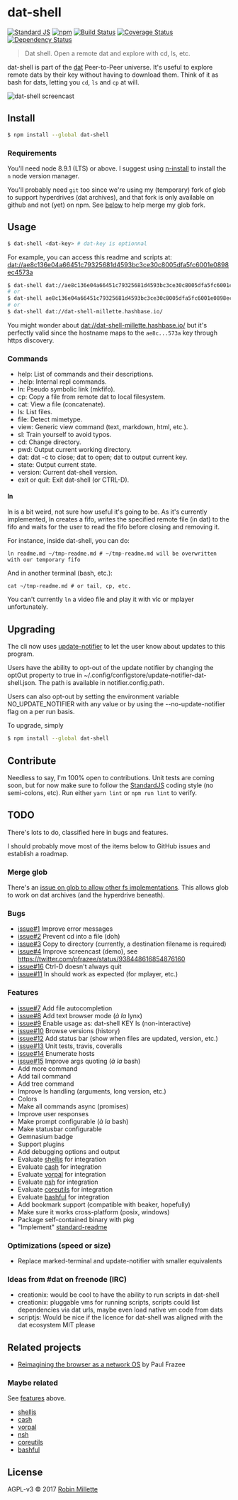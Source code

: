 # dat-shell
[![Standard JS](https://img.shields.io/badge/code_style-standard-brightgreen.svg)][standardjs]
[![npm](https://img.shields.io/npm/v/dat-shell.svg)](https://www.npmjs.com/package/dat-shell)
[![Build Status](https://travis-ci.org/millette/dat-shell.svg?branch=master)](https://travis-ci.org/millette/dat-shell)
[![Coverage Status](https://coveralls.io/repos/github/millette/dat-shell/badge.svg?branch=master)](https://coveralls.io/github/millette/dat-shell?branch=master)
[![Dependency Status](https://gemnasium.com/badges/github.com/millette/dat-shell.svg)](https://gemnasium.com/github.com/millette/dat-shell)
> Dat shell. Open a remote dat and explore with cd, ls, etc.

dat-shell is part of the [dat][] Peer-to-Peer universe. It's useful to explore remote dats by their key without having to download them. Think of it as bash for dats, letting you ```cd```, ```ls``` and ```cp``` at will.

![dat-shell screencast][screencast]

## Install
```sh
$ npm install --global dat-shell
```

### Requirements
You'll need node 8.9.1 (LTS) or above. I suggest using [n-install] to install the ```n``` node version manager.

You'll probably need ```git``` too since we're using my (temporary) fork of glob to support hyperdrives (dat archives), and that fork is only available on github and not (yet) on npm. See [below][merge-glob] to help merge my glob fork.

## Usage
```sh
$ dat-shell <dat-key> # dat-key is optionnal
```

For example, you can access this readme and scripts at: <dat://ae8c136e04a66451c79325681d4593bc3ce30c8005dfa5fc6001e0898ec4573a>

```sh
$ dat-shell dat://ae8c136e04a66451c79325681d4593bc3ce30c8005dfa5fc6001e0898ec4573a
# or
$ dat-shell ae8c136e04a66451c79325681d4593bc3ce30c8005dfa5fc6001e0898ec4573a
# or
$ dat-shell dat://dat-shell-millette.hashbase.io/
```

You might wonder about <dat://dat-shell-millette.hashbase.io/> but it's perfectly valid since the hostname maps to the ```ae8c...573a``` key through https discovery.

### Commands
* help: List of commands and their descriptions.
* .help: Internal repl commands.
* ln: Pseudo symbolic link (mkfifo).
* cp: Copy a file from remote dat to local filesystem.
* cat: View a file (concatenate).
* ls: List files.
* file: Detect mimetype.
* view: Generic view command (text, markdown, html, etc.).
* sl: Train yourself to avoid typos.
* cd: Change directory.
* pwd: Output current working directory.
* dat: dat -c to close; dat <KEY> to open; dat to output current key.
* state: Output current state.
* version: Current dat-shell version.
* exit or quit: Exit dat-shell (or CTRL-D).

#### ln
ln is a bit weird, not sure how useful it's going to be. As it's currently implemented, ln creates a fifo, writes the specified remote file (in dat) to the fifo and waits for the user to read the fifo before closing and removing it.

For instance, inside dat-shell, you can do:

```
ln readme.md ~/tmp-readme.md # ~/tmp-readme.md will be overwritten with our temporary fifo
```

And in another terminal (bash, etc.):
```
cat ~/tmp-readme.md # or tail, cp, etc.
```

You can't currently ```ln``` a video file and play it with vlc or mplayer unfortunately.

## Upgrading
The cli now uses [update-notifier][] to let the user know about updates to this program.

Users have the ability to opt-out of the update notifier by changing
the optOut property to true in ~/.config/configstore/update-notifier-dat-shell.json.
The path is available in notifier.config.path.

Users can also opt-out by setting the environment variable NO_UPDATE_NOTIFIER
with any value or by using the --no-update-notifier flag on a per run basis.

To upgrade, simply
```sh
$ npm install --global dat-shell
```

## Contribute
Needless to say, I'm 100% open to contributions. Unit tests are coming soon, but for now make sure to follow the [StandardJS][standardjs] coding style (no semi-colons, etc). Run either ```yarn lint``` or ```npm run lint``` to verify.

## TODO
There's lots to do, classified here in bugs and features.

I should probably move most of the items below to GitHub issues and establish a roadmap.

### Merge glob
There's an [issue on glob to allow other fs implementations][glob280]. This allows glob to work on dat archives (and the hyperdrive beneath).

### Bugs
* [issue#1] Improve error messages
* [issue#2] Prevent cd into a file (doh)
* [issue#3] Copy to directory (currently, a destination filename is required)
* [issue#4] Improve screencast (demo), see <https://twitter.com/pfrazee/status/938448616854876160>
* [issue#16] Ctrl-D doesn't always quit
* [issue#11] ln should work as expected (for mplayer, etc.)

### Features
* [issue#7] Add file autocompletion
* [issue#8] Add text browser mode (*à la* lynx)
* [issue#9] Enable usage as: dat-shell KEY ls (non-interactive)
* [issue#10] Browse versions (history)
* [issue#12] Add status bar (show when files are updated, version, etc.)
* [issue#13] Unit tests, travis, coveralls
* [issue#14] Enumerate hosts
* [issue#15] Improve args quoting (*à la* bash)
* Add more command
* Add tail command
* Add tree command
* Improve ls handling (arguments, long version, etc.)
* Colors
* Make all commands async (promises)
* Improve user responses
* Make prompt configurable (*à la* bash)
* Make statusbar configurable
* Gemnasium badge
* Support plugins
* Add debugging options and output
* Evaluate [shelljs][] for integration
* Evaluate [cash][] for integration
* Evaluate [vorpal][] for integration
* Evaluate [nsh][] for integration
* Evaluate [coreutils][] for integration
* Evaluate [bashful][] for integration
* Add bookmark support (compatible with beaker, hopefully)
* Make sure it works cross-platform (posix, windows)
* Package self-contained binary with pkg
* "Implement" [standard-readme][]

### Optimizations (speed or size)
* Replace marked-terminal and update-notifier with smaller equivalents

### Ideas from #dat on freenode (IRC)
* creationix: would be cool to have the ability to run scripts in dat-shell
* creationix: pluggable vms for running scripts, scripts could list dependencies via dat urls, maybe even load native vm code from dats
* scriptjs: Would be nice if the licence for dat-shell was aligned with the dat ecosystem MIT please

## Related projects
* [Reimagining the browser as a network OS][] by Paul Frazee

### Maybe related
See [features] above.

* [shelljs][]
* [cash][]
* [vorpal][]
* [nsh][]
* [coreutils][]
* [bashful][]

## License
AGPL-v3 © 2017 [Robin Millette][]

[Robin Millette]: <http://robin.millette.info>
[update-notifier]: <https://github.com/yeoman/update-notifier>
[dat]: <https://datproject.org/>
[shelljs]: <https://github.com/shelljs/shelljs>
[cash]: <https://github.com/dthree/cash>
[vorpal]: <https://github.com/dthree/vorpal>
[n-install]: <https://github.com/mklement0/n-install>
[glob280]: <https://github.com/isaacs/node-glob/issues/280#issuecomment-348816454>
[merge-glob]: <#merge-glob>
[features]: <#features>
[standard-readme]: <https://github.com/RichardLitt/standard-readme>
[standardjs]: <https://standardjs.com/>
[Reimagining the browser as a network OS]: <https://pfrazee.hashbase.io/blog/reimagining-the-browser-as-a-network-os>
[mkfifo]: <https://github.com/avz/node-mkfifo>
[nsh]: <https://github.com/piranna/nsh>
[coreutils]: <https://github.com/piranna/coreutils.js>
[bashful]: <https://github.com/substack/bashful>

[issue#1]: <https://github.com/millette/dat-shell/issues/1>
[issue#2]: <https://github.com/millette/dat-shell/issues/2>
[issue#3]: <https://github.com/millette/dat-shell/issues/3>
[issue#4]: <https://github.com/millette/dat-shell/issues/4>
[issue#5]: <https://github.com/millette/dat-shell/issues/5>
[issue#6]: <https://github.com/millette/dat-shell/issues/6>
[issue#7]: <https://github.com/millette/dat-shell/issues/7>
[issue#8]: <https://github.com/millette/dat-shell/issues/8>
[issue#9]: <https://github.com/millette/dat-shell/issues/9>
[issue#10]: <https://github.com/millette/dat-shell/issues/10>
[issue#11]: <https://github.com/millette/dat-shell/issues/11>
[issue#12]: <https://github.com/millette/dat-shell/issues/12>
[issue#13]: <https://github.com/millette/dat-shell/issues/13>
[issue#14]: <https://github.com/millette/dat-shell/issues/14>
[issue#15]: <https://github.com/millette/dat-shell/issues/15>
[issue#16]: <https://github.com/millette/dat-shell/issues/16>

[screencast]: output.gif "dat-shell screencast"
